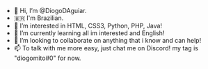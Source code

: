 - 👋 Hi, I’m @DiogoDAguiar.
-  🇧🇷 I'm Brazilian. 
- 👀 I’m interested in HTML, CSS3, Python, PHP, Java!
- 🌱 I’m currently learning all im interested and English!
- 💞️ I’m looking to collaborate on anything that i know and can help!
- 📫 To talk with me more easy, just chat me on Discord! my tag is "diogomito#0" for now.

<!---
DiogoDAguiar/DiogoDAguiar is a ✨ special ✨ repository because its `README.md` (this file) appears on your GitHub profile.
You can click the Preview link to take a look at your changes.
--->
